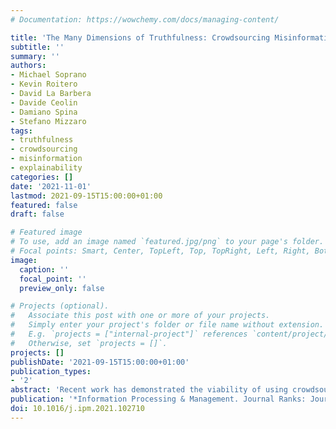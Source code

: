 ```yaml
---
# Documentation: https://wowchemy.com/docs/managing-content/

title: 'The Many Dimensions of Truthfulness: Crowdsourcing Misinformation Assessments on a Multidimensional Scale'
subtitle: ''
summary: ''
authors:
- Michael Soprano
- Kevin Roitero
- David La Barbera 
- Davide Ceolin
- Damiano Spina
- Stefano Mizzaro
tags: 
- truthfulness 
- crowdsourcing 
- misinformation 
- explainability
categories: []
date: '2021-11-01'
lastmod: 2021-09-15T15:00:00+01:00
featured: false
draft: false

# Featured image
# To use, add an image named `featured.jpg/png` to your page's folder.
# Focal points: Smart, Center, TopLeft, Top, TopRight, Left, Right, BottomLeft, Bottom, BottomRight.
image:
  caption: ''
  focal_point: ''
  preview_only: false

# Projects (optional).
#   Associate this post with one or more of your projects.
#   Simply enter your project's folder or file name without extension.
#   E.g. `projects = ["internal-project"]` references `content/project/deep-learning/index.md`.
#   Otherwise, set `projects = []`.
projects: []
publishDate: '2021-09-15T15:00:00+01:00'
publication_types:
- '2'
abstract: 'Recent work has demonstrated the viability of using crowdsourcing as a tool for evaluating the truthfulness of public statements. Under certain conditions such as: (1) having a balanced set of workers with different backgrounds and cognitive abilities; (2) using an adequate set of mechanisms to control the quality of the collected data; and (3) using a coarse grained assessment scale, the crowd can provide reliable identification of fake news. However, fake news are a subtle matter: statements can be just biased (“cherrypicked”), imprecise, wrong, etc. and the unidimensional truth scale used in existing work cannot account for such differences. In this paper we propose a multidimensional notion of truthfulness and we ask the crowd workers to assess seven different dimensions of truthfulness selected based on existing literature: Correctness, Neutrality, Comprehensibility, Precision, Completeness, Speaker’s Trustworthiness, and Informativeness. We deploy a set of quality control mechanisms to ensure that the thousands of assessments collected on 180 publicly available fact-checked statements distributed over two datasets are of adequate quality, including a custom search engine used by the crowd workers to find web pages supporting their truthfulness assessments. A comprehensive analysis of crowdsourced judgments shows that: (1) the crowdsourced assessments are reliable when compared to an expert-provided gold standard; (2) the proposed dimensions of truthfulness capture independent pieces of information; (3) the crowdsourcing task can be easily learned by the workers; and (4) the resulting assessments provide a useful basis for a more complete estimation of statement truthfulness.'
publication: '*Information Processing & Management. Journal Ranks: Journal Citation Reports (JCR) Q1 (2021), Scimago (SJR) Q1 (2021).*'
doi: 10.1016/j.ipm.2021.102710
---
```

